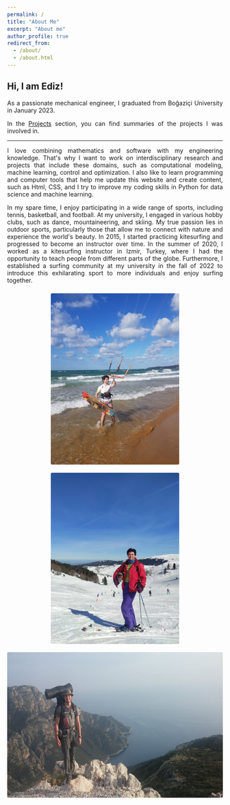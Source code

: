 ```yaml
---
permalink: /
title: "About Me"
excerpt: "About me"
author_profile: true
redirect_from:
  - /about/
  - /about.html
---
```


Hi, I am Ediz!
------

<p align="justify">
As a passionate mechanical engineer, I graduated from Boğaziçi University in January 2023.
</p>

<p align="justify">
In the <A HREF="/projects/">Projects</A> section, you can find summaries of the projects I was involved in.
</p>

---

<p align="justify">
I love combining mathematics and software with my engineering knowledge. That's why I want to work on interdisciplinary research and projects that include these domains, such as computational modeling, machine learning, control and optimization. I also like to learn programming and computer tools that help me update this website and create content, such as Html, CSS, and I try to improve my coding skills in Python for data science and machine learning. 
</p>

<p align="justify">
In my spare time, I enjoy participating in a wide range of sports, including tennis, basketball, and football. At my university, I engaged in various hobby clubs, such as dance, mountaineering, and skiing. My true passion lies in outdoor sports, particularly those that allow me to connect with nature and experience the world's beauty. In 2015, I started practicing kitesurfing and progressed to become an instructor over time. In the summer of 2020, I worked as a kitesurfing instructor in Izmir, Turkey, where I had the opportunity to teach people from different parts of the globe. Furthermore, I established a surfing community at my university in the fall of 2022 to introduce this exhilarating sport to more individuals and enjoy surfing together.
</p>


<center>
<img src="/images/ab_kite.jpg" alt="Me Doing Kitesurf" style="height:400px; border-radius: 3px; margin-top: 8px; margin-bottom: 8px;"/>
<img src="/images/ab_ski.jpg" alt="Me Skiing" style="height: 400px; border-radius: 3px; margin-top: 8px; margin-bottom: 8px;"/>
</center>

<center>
<img src="/images/ab_likya.jpg" alt="Me on a Trekking Route" style="height: 340px; border-radius: 3px; margin-top: 8px; margin-bottom: 8px;"/>
</center>
